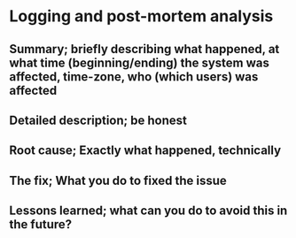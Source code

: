 # Logging and post-mortem analysis

## Summary; briefly describing what happened, at what time (beginning/ending) the system was affected, time-zone, who (which users) was affected


## Detailed description; be honest


## Root cause; Exactly what happened, technically


## The fix; What you do to fixed the issue


## Lessons learned; what can you do to avoid this in the future?

